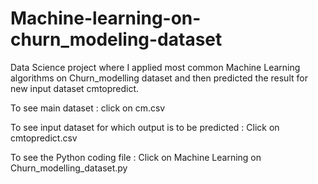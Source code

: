 # Machine-learning-on-churn_modeling-dataset
Data Science project where I applied most common Machine Learning algorithms on Churn_modelling dataset and then predicted the result for new input dataset cmtopredict.

To see main dataset : click on cm.csv

To see input dataset for which output is to be predicted : Click on cmtopredict.csv

To see the Python coding file : Click on Machine Learning on Churn_modelling_dataset.py
